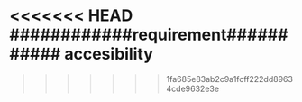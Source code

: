 <<<<<<< HEAD
############requirement###########
accesibility
=======

>>>>>>> 1fa685e83ab2c9a1fcff222dd89634cde9632e3e
